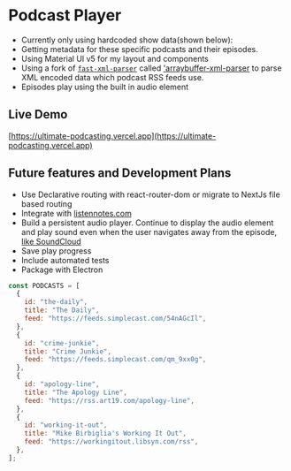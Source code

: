 # Podcast Player

- Currently only using hardcoded show data(shown below):
- Getting metadata for these specific podcasts and their episodes.
- Using Material UI v5 for my layout and components
- Using a fork of [`fast-xml-parser`](https://github.com/NaturalIntelligence/fast-xml-parser) called ['arraybuffer-xml-parser](https://github.com/cheminfo/arraybuffer-xml-parser) to parse XML encoded data which podcast RSS feeds use.
- Episodes play using the built in audio element

## Live Demo
[https://ultimate-podcasting.vercel.app](https://ultimate-podcasting.vercel.app)

## Future features and Development Plans

- Use Declarative routing with react-router-dom or migrate to NextJs file based routing
- Integrate with [listennotes.com](https://www.listennotes.com/api/)
- Build a persistent audio player. Continue to display the audio element and play sound even when the user navigates away from the episode, [like SoundCloud](https://soundcloud.com/search?q=rick%20astley)
- Save play progress
- Include automated tests
- Package with Electron

```js
const PODCASTS = [
  {
    id: "the-daily",
    title: "The Daily",
    feed: "https://feeds.simplecast.com/54nAGcIl",
  },
  {
    id: "crime-junkie",
    title: "Crime Junkie",
    feed: "https://feeds.simplecast.com/qm_9xx0g",
  },
  {
    id: "apology-line",
    title: "The Apology Line",
    feed: "https://rss.art19.com/apology-line",
  },
  {
    id: "working-it-out",
    title: "Mike Birbiglia's Working It Out",
    feed: "https://workingitout.libsyn.com/rss",
  },
];
```
